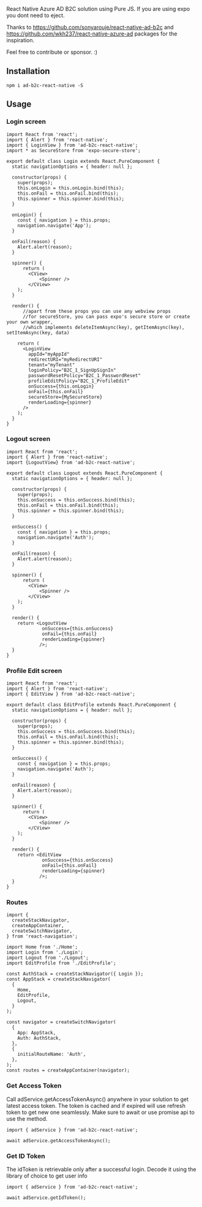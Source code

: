 React Native Azure AD B2C solution using Pure JS. If you are using expo you dont need to eject.

Thanks to https://github.com/sonyarouje/react-native-ad-b2c and https://github.com/wkh237/react-native-azure-ad packages for the inspiration.

Feel free to contribute or sponsor. :)

## Installation
```
npm i ad-b2c-react-native -S
```

## Usage

### Login screen
```
import React from 'react';
import { Alert } from 'react-native';
import { LoginView } from 'ad-b2c-react-native';
import * as SecureStore from 'expo-secure-store';

export default class Login extends React.PureComponent {
  static navigationOptions = { header: null };

  constructor(props) {
    super(props);
    this.onLogin = this.onLogin.bind(this);
    this.onFail = this.onFail.bind(this);
    this.spinner = this.spinner.bind(this);
  }

  onLogin() {
    const { navigation } = this.props;
    navigation.navigate('App');
  }

  onFail(reason) {
    Alert.alert(reason);
  }

  spinner() {
      return (
        <CView>
            <Spinner />
        </CView>
    );  
  }

  render() {
      //apart from these props you can use any webview props
      //for secureStore, you can pass expo's secure store or create your own wrapper, 
      //which implements deleteItemAsync(key), getItemAsync(key), setItemAsync(key, data)
    
    return (
      <LoginView
        appId="myAppId"
        redirectURI="myRedirectURI"
        tenant="myTenant"
        loginPolicy="B2C_1_SignUpSignIn"
        passwordResetPolicy="B2C_1_PasswordReset"
        profileEditPolicy="B2C_1_ProfileEdit"
        onSuccess={this.onLogin}
        onFail={this.onFail}
        secureStore={MySecureStore}
        renderLoading={spinner}
      />
    );
  }
}

```

### Logout screen
```
import React from 'react';
import { Alert } from 'react-native';
import {LogoutView} from 'ad-b2c-react-native';

export default class Logout extends React.PureComponent {
  static navigationOptions = { header: null };

  constructor(props) {
    super(props);
    this.onSuccess = this.onSuccess.bind(this);
    this.onFail = this.onFail.bind(this);
    this.spinner = this.spinner.bind(this);
  }

  onSuccess() {
    const { navigation } = this.props;
    navigation.navigate('Auth');
  }

  onFail(reason) {
    Alert.alert(reason);
  }

  spinner() {
      return (
        <CView>
            <Spinner />
        </CView>
    );  
  }

  render() {
    return <LogoutView 
             onSuccess={this.onSuccess}
             onFail={this.onFail}
             renderLoading={spinner}
            />;
  }
}
```

### Profile Edit screen
```
import React from 'react';
import { Alert } from 'react-native';
import { EditView } from 'ad-b2c-react-native';

export default class EditProfile extends React.PureComponent {
  static navigationOptions = { header: null };

  constructor(props) {
    super(props);
    this.onSuccess = this.onSuccess.bind(this);
    this.onFail = this.onFail.bind(this);
    this.spinner = this.spinner.bind(this);
  }

  onSuccess() {
    const { navigation } = this.props;
    navigation.navigate('Auth');
  }

  onFail(reason) {
    Alert.alert(reason);
  }

  spinner() {
      return (
        <CView>
            <Spinner />
        </CView>
    );  
  }

  render() {
    return <EditView 
             onSuccess={this.onSuccess}
             onFail={this.onFail}
             renderLoading={spinner}
            />;
  }
}
```

### Routes
```
import {
  createStackNavigator,
  createAppContainer,
  createSwitchNavigator,
} from 'react-navigation';

import Home from './Home';
import Login from './Login';
import Logout from './Logout';
import EditProfile from './EditProfile';

const AuthStack = createStackNavigator({ Login });
const AppStack = createStackNavigator(
  {
    Home,
    EditProfile,
    Logout,
  }
);

const navigator = createSwitchNavigator(
  {
    App: AppStack,
    Auth: AuthStack,
  },
  {
    initialRouteName: 'Auth',
  },
);
const routes = createAppContainer(navigator);
```

### Get Access Token

Call  adService.getAccessTokenAsync() anywhere in your solution to get latest access token. The token is cached and if expired will use refresh token to get new one seamlessly. Make sure to await or use promise api to use the method.

```
import { adService } from 'ad-b2c-react-native';

await adService.getAccessTokenAsync();
```

### Get ID Token

The idToken is retrievable only after a successful login. Decode it using the library of choice to get user info

```
import { adService } from 'ad-b2c-react-native';

await adService.getIdToken();
```